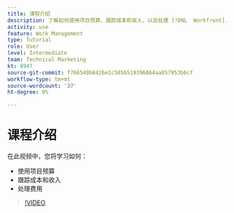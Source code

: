 ```yaml
---
title: 课程介绍
description: 了解如何使用项目预算、跟踪成本和收入，以及处理 [!DNL  Workfront].
activity: use
feature: Work Management
type: Tutorial
role: User
level: Intermediate
team: Technical Marketing
kt: 8947
source-git-commit: f766549b8426e1c585b519396864aa857953b6cf
workflow-type: tm+mt
source-wordcount: '37'
ht-degree: 0%

---
```


# 课程介绍

在此视频中，您将学习如何：

* 使用项目预算
* 跟踪成本和收入
* 处理费用

>[!VIDEO](https://video.tv.adobe.com/v/335207/?quality=12)
